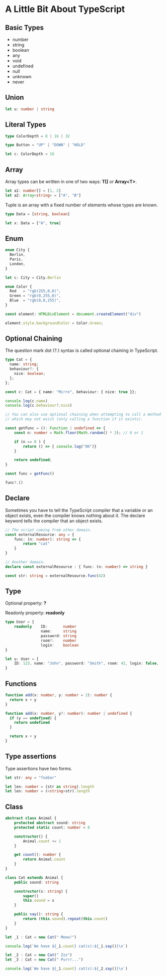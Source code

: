 # A Little Bit About TypeScript

## Basic Types

* number
* string
* boolean
* any
* void
* undefined
* null
* unknown
* never

## Union

```typescript
let u: number | string
```

## Literal Types

```typescript
type ColorDepth = 8 | 16 | 32

type Button = "UP" | "DOWN" | "HOLD"

let c: ColorDepth = 16
```

## Array

Array types can be written in one of two ways: __T[]__ or __Array\<T\>__.

```typescript
let a1: number[] = [1, 2]
let a2: Array<string> = ["A", "B"]
```

Tuple is an array with a fixed number of elements whose types are known.

```typescript
type Data = [string, boolean]

let x: Data = ["A", true]
```

## Enum

```typescript
enum City {
  Berlin,
  Paris,
  London,
}

let c: City = City.Berlin

enum Color {
  Red   = "rgb(255,0,0)",
  Green = "rgb(0,255,0)",
  Blue  = "rgb(0,0,255)",
}

const element: HTMLDivElement = document.createElement("div")

element.style.backgroundColor = Color.Green;
```

## Optional Chaining

The question mark dot (?.) syntax is called optional chaining in TypeScript.

```typescript
type Cat = {
  name: string;
  behaviour?: {
    nice: boolean;
  };
};

const c: Cat = { name: "Mirre", behaviour: { nice: true }};

console.log(c.name)
console.log(c.behaviour?.nice)

// You can also use optional chaining when attempting to call a method
// which may not exist (only calling a function if it exists).

const getFunc = (): Function | undefined => {
    const n: number = Math.floor(Math.random() * 2); // 0 or 1

    if (n == 0 ) {
        return () => { console.log("OK")}
    }

    return undefined;
}

const func = getFunc()

func?.()
```

## Declare

Sometimes you have to tell the TypeScript compiler that a variable or an object exists, even the compiler knows nothing about it. The declare keyword tells the compiler that an object exists.

```typescript
// The script coming from other domain.
const externalResource: any = {
    func: (n: number): string => {
        return "cat"
    }
}

// Another domain.
declare const externalResource : { func: (n: number) => string }

const str: string = externalResource.func(42)
```

## Type

Optional property: __?__

Readonly property: __readonly__

```typescript
type User = {
    readonly    ID:       number
                name:     string
                password: string
                room?:    number
                login:    boolean
}

let u: User = {
    ID: 123, name: "John", password: "Smith", room: 42, login: false,
}
```
## Functions

```typescript
function add(x: number, y: number = 2): number {
  return x + y
}

function add(x: number, y?: number): number | undefined {
  if (y == undefined) {
    return undefined
  }

  return x + y
}
```

## Type assertions

Type assertions have two forms.

```typescript
let str: any = "foobar"

let len: number = (str as string).length
let len: number = (<string>str).length
```

## Class

```typescript
abstract class Animal {
    protected abstract sound: string
    protected static count: number = 0

    constructor() {
        Animal.count += 1
    }

    get count(): number {
        return Animal.count
    }
}

class Cat extends Animal {
    public sound: string

    constructor(s: string) {
        super()
        this.sound = s
    }

    public say(): string {
        return (this.sound).repeat(this.count)
    }
}

let _1 : Cat = new Cat(" Meow!")

console.log(`We have ${_1.count} cat(s):${_1.say()}\n`)

let _2 : Cat = new Cat(" Zzz")
let _3 : Cat = new Cat(" Purrr...")

console.log(`We have ${_1.count} cat(s):${_2.say()}\n`)
```